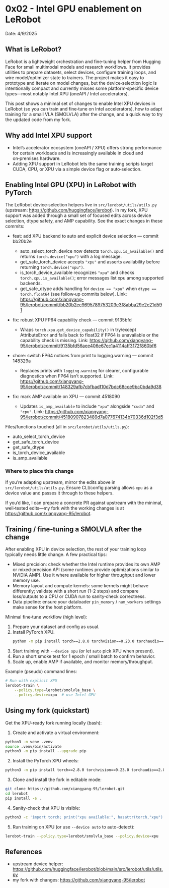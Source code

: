 # 0x02 - Intel GPU enablement on LeRobot

Date: 4/9/2025

## What is LeRobot?

LeRobot is a lightweight orchestration and fine‑tuning helper from Hugging Face for small multimodal models and research workflows. It provides utilities to prepare datasets, select devices, configure training loops, and wire model/optimizer state to trainers. The project makes it easy to prototype and iterate on model changes, but the device‑selection logic is intentionally compact and currently misses some platform‑specific device types—most notably Intel XPU (oneAPI / Intel accelerators).

This post shows a minimal set of changes to enable Intel XPU devices in LeRobot (so you can train and fine‑tune on Intel accelerators), how to adapt training for a small VLA (SMOLVLA) after the change, and a quick way to try the updated code from my fork.

## Why add Intel XPU support

- Intel’s accelerator ecosystem (oneAPI / XPU) offers strong performance for certain workloads and is increasingly available in cloud and on‑premises hardware.
- Adding XPU support in LeRobot lets the same training scripts target CUDA, CPU, or XPU via a simple device flag or auto‑selection.

## Enabling Intel GPU (XPU) in LeRobot with PyTorch

The LeRobot device‑selection helpers live in `src/lerobot/utils/utils.py` (upstream: https://github.com/huggingface/lerobot). In my fork, XPU support was added through a small set of focused edits across device selection, dtype safety, and AMP capability. See the exact changes in these commits:

- feat: add XPU backend to auto and explicit device selection — commit bb20b2e
	- auto_select_torch_device now detects `torch.xpu.is_available()` and returns `torch.device("xpu")` with a log message.
	- get_safe_torch_device accepts `"xpu"` and asserts availability before returning `torch.device("xpu")`.
	- is_torch_device_available recognizes `"xpu"` and checks `torch.xpu.is_available()`; error messages list xpu among supported backends.
	- get_safe_dtype adds handling for `device == "xpu"` when `dtype == torch.float64` (see follow‑up commits below).
	Link: https://github.com/xiangyang-95/lerobot/commit/bb20b2ec9695789753203e3f8abba29e2e21d591

- fix: robust XPU FP64 capability check — commit 9135bfd
	- Wraps `torch.xpu.get_device_capability()` in try/except AttributeError and falls back to float32 if FP64 is unavailable or the capability check is missing.
	Link: https://github.com/xiangyang-95/lerobot/commit/9135bfd56aee406e67ec1a4114aff3172f860bf6

- chore: switch FP64 notices from print to logging.warning — commit 148329a
	- Replaces prints with `logging.warning` for clearer, configurable diagnostics when FP64 isn’t supported.
	Link: https://github.com/xiangyang-95/lerobot/commit/148329afb7cbfbadf10d7bdc68cce9bc0bda9d38

- fix: mark AMP available on XPU — commit 4518090
	- Updates `is_amp_available` to include `"xpu"` alongside `"cuda"` and `"cpu"`.
	Link: https://github.com/xiangyang-95/lerobot/commit/45180907823489d7a077674134b70336d102f3d5

Files/functions touched (all in `src/lerobot/utils/utils.py`):
- auto_select_torch_device
- get_safe_torch_device
- get_safe_dtype
- is_torch_device_available
- is_amp_available

### Where to place this change

If you’re adapting upstream, mirror the edits above in `src/lerobot/utils/utils.py`. Ensure CLI/config parsing allows `xpu` as a device value and passes it through to these helpers.

If you’d like, I can prepare a concrete PR against upstream with the minimal, well‑tested edits—my fork with the working changes is at https://github.com/xiangyang-95/lerobot.

## Training / fine‑tuning a SMOLVLA after the change

After enabling XPU in device selection, the rest of your training loop typically needs little change. A few practical tips:

- Mixed precision: check whether the Intel runtime provides its own AMP or mixed‑precision API (some runtimes provide optimizations similar to NVIDIA AMP). Use it where available for higher throughput and lower memory use.
- Memory layout and compute kernels: some kernels might behave differently; validate with a short run (1–2 steps) and compare loss/outputs to a CPU or CUDA run to sanity‑check correctness.
- Data pipeline: ensure your dataloader `pin_memory` / `num_workers` settings make sense for the host platform.

Minimal fine‑tune workflow (high level):

1. Prepare your dataset and config as usual.
2. Install PyTorch XPU.
    ```bash
    python -m pip install torch==2.8.0 torchvision==0.23.0 torchaudio==2.8.0 --index-url https://download.pytorch.org/whl/xpu
    ```
3. Start training with `--device xpu` (or let `auto` pick XPU when present).
4. Run a short smoke test for 1 epoch / small batch to confirm behavior.
5. Scale up, enable AMP if available, and monitor memory/throughput.

Example (pseudo) command lines:

```sh
# Run with explicit XPU
lerobot-train \
	--policy.type=lerobot/smolvla_base \
	--policy.device=xpu  # use Intel GPU
```

## Using my fork (quickstart)

Get the XPU-ready fork running locally (bash):

1. Create and activate a virtual environment:

```bash
python3 -m venv .venv
source .venv/bin/activate
python3 -m pip install --upgrade pip
```

2. Install the PyTorch XPU wheels:

```bash
python3 -m pip install torch==2.8.0 torchvision==0.23.0 torchaudio==2.8.0 --index-url https://download.pytorch.org/whl/xpu
```

3. Clone and install the fork in editable mode:

```bash
git clone https://github.com/xiangyang-95/lerobot.git
cd lerobot
pip install -e .
```

4. Sanity-check that XPU is visible:

```bash
python3 -c 'import torch; print("xpu available:", hasattr(torch,"xpu") and torch.xpu.is_available())'
```

5. Run training on XPU (or use `--device auto` to auto-detect):

```bash
lerobot-train --policy.type=lerobot/smolvla_base --policy.device=xpu
```

## References

- upstream device helper: https://github.com/huggingface/lerobot/blob/main/src/lerobot/utils/utils.py
- my fork with changes: https://github.com/xiangyang-95/lerobot
